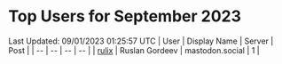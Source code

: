 # Top Users for September 2023
Last Updated: 09/01/2023 01:25:57 UTC
| User | Display Name | Server | Post |
| -- | -- | -- | -- |
| [rulix](https://mastodon.social/@rulix) | Ruslan Gordeev | mastodon.social | 1 |
